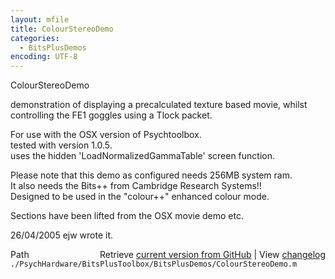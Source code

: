 ```yaml
---
layout: mfile
title: ColourStereoDemo
categories:
  - BitsPlusDemos
encoding: UTF-8
---
```


ColourStereoDemo  

demonstration of displaying a precalculated texture based movie, whilst  
controlling the FE1 goggles using a Tlock packet.  

For use with the OSX version of Psychtoolbox.  
tested with version 1.0.5.  
uses the hidden 'LoadNormalizedGammaTable' screen function.  

Please note that this demo as configured needs 256MB system ram.  
It also needs the Bits++ from Cambridge Research Systems!!  
Designed to be used in the "colour++" enhanced colour mode.  

Sections have been lifted from the OSX movie demo etc.  

26/04/2005    ejw     wrote it.  


<div class="code_header" style="text-align:right;">
  <span style="float:left;">Path&nbsp;&nbsp;</span> <span class="counter">Retrieve <a href=
  "https://raw.github.com/Psychtoolbox-3/Psychtoolbox-3/beta/./PsychHardware/BitsPlusToolbox/BitsPlusDemos/ColourStereoDemo.m">current version from GitHub</a> | View <a href=
  "https://github.com/Psychtoolbox-3/Psychtoolbox-3/commits/beta/./PsychHardware/BitsPlusToolbox/BitsPlusDemos/ColourStereoDemo.m">changelog</a></span>
</div>
<div class="code">
  <code>./PsychHardware/BitsPlusToolbox/BitsPlusDemos/ColourStereoDemo.m</code>
</div>
